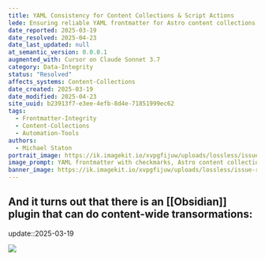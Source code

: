 ```yaml
---
title: YAML Consistency for Content Collections & Script Actions
lede: Ensuring reliable YAML frontmatter for Astro content collections and script automation—approaches, pitfalls, and tooling support.
date_reported: 2025-03-19
date_resolved: 2025-04-23
date_last_updated: null
at_semantic_version: 0.0.0.1
augmented_with: Cursor on Claude Sonnet 3.7
category: Data-Integrity
status: "Resolved"
affects_systems: Content-Collections
date_created: 2025-03-19
date_modified: 2025-04-23
site_uuid: b23913f7-e3ee-4efb-8d4e-71851999ec62
tags:
  - Frontmatter-Integrity
  - Content-Collections
  - Automation-Tools
authors:
  - Michael Staton
portrait_image: https://ik.imagekit.io/xvpgfijuw/uploads/lossless/issue-resolutions/2025-05-05_portrait_image_YAML-Consistency-for-Content-Collections--Script-Actions_2a076b11-642f-4a45-86d3-7d239cfdf190_ECwTWw5-9.webp
image_prompt: YAML frontmatter with checkmarks, Astro content collection icons, and script automation visualized in a modern workspace.
banner_image: https://ik.imagekit.io/xvpgfijuw/uploads/lossless/issue-resolutions/2025-05-05_banner_image_YAML-Consistency-for-Content-Collections--Script-Actions_4e36bbcb-1545-44f1-b91a-e7f297288168_Gp1gMybH4.webp
---
```

## And it turns out that there is an [[Obsidian]] plugin that can do content-wide transormations:
update::2025-03-19

![](https://i.imgur.com/MCaqrGg.png)
